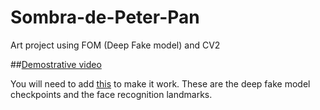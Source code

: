 # Sombra-de-Peter-Pan
Art project using FOM (Deep Fake model) and CV2 


##[Demostrative video](https://youtu.be/kFid6i3Vb0Q)

You will need to add [this](https://drive.google.com/drive/folders/1e3GL02P0fhhYRkUapLS2QatO36upbtik?usp=sharing) to make it work. These are the deep fake model checkpoints and the face recognition landmarks.
